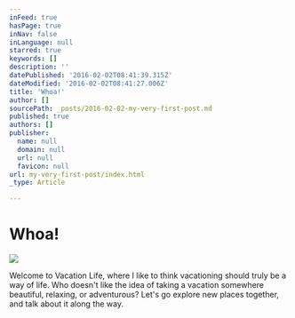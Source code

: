 ```yaml
---
inFeed: true
hasPage: true
inNav: false
inLanguage: null
starred: true
keywords: []
description: ''
datePublished: '2016-02-02T08:41:39.315Z'
dateModified: '2016-02-02T08:41:27.006Z'
title: 'Whoa!'
author: []
sourcePath: _posts/2016-02-02-my-very-first-post.md
published: true
authors: []
publisher:
  name: null
  domain: null
  url: null
  favicon: null
url: my-very-first-post/index.html
_type: Article

---
```

# Whoa!
![](https://the-grid-user-content.s3-us-west-2.amazonaws.com/8ed97029-31f2-4652-8370-5e86247cb45a.jpg)

Welcome to Vacation Life, where I like to think vacationing should truly be a way of life. Who doesn't like the idea of taking a vacation somewhere beautiful, relaxing, or adventurous? Let's go explore new places together, and talk about it along the way.